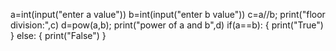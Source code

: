 a=int(input("enter a value"))
b=int(input("enter b value"))
c=a//b;
print("floor division:",c)
d=pow(a,b);
print("power of a and b",d)
if(a==b):
{
print("True")
}
else:
{
print("False")
}


